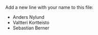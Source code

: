 Add a new line with your name to this file:

- Anders Nylund
- Valtteri Kortteisto
- Sebastian Berner

